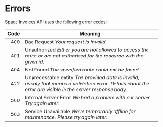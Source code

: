 # Errors

Space Invoices API uses the following error codes:

Code | Meaning
----------: | -------
400 | Bad Request _Your request is invalid._
401 | Unauthorized _Either you are not allowed to access the route or are not authorised for the resource with the given id._
404 | Not Found _The specified route could not be found._
422 | Unprecessable entity _The provided data is invalid, usualy that means a validation error. Details about the error are visible in the server response body._
500 | Internal Server Error _We had a problem with our server. Try again later._
503 | Service Unavailable _We're temporarily offline for maintenance. Please try again later._
